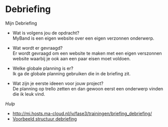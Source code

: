 # Debriefing

Mijn Debriefing

* Wat is volgens jou de opdracht?                                                                                            
  MyBand is een eigen website over een eigen verzonnen onderwerp.
  
* Wat wordt er gevraagd?                                                                                                
  Er wordt gevraagd om een website te maken met een eigen verszonnen website waarbij je ook aan  een paar eisen moet voldoen.
  
* Welke globale planning is er?                                                                                
  Ik ga de globale planning gebruiken die in de briefing zit.
  
* Wat zijn je eerste ideeen voor jouw project?                                                                         
  De planning op trello zetten en dan gewoon eerst een onderwerp vinden die ik leuk  vind.
  

*Hulp*
* http://mi.hosts.ma-cloud.nl/iv/fase3/trainingen/briefing_debriefing/
* [Voorbeeld structuur debriefing](http://members.quicknet.nl/p.devries1/OpzetDebriefing.pdf)
